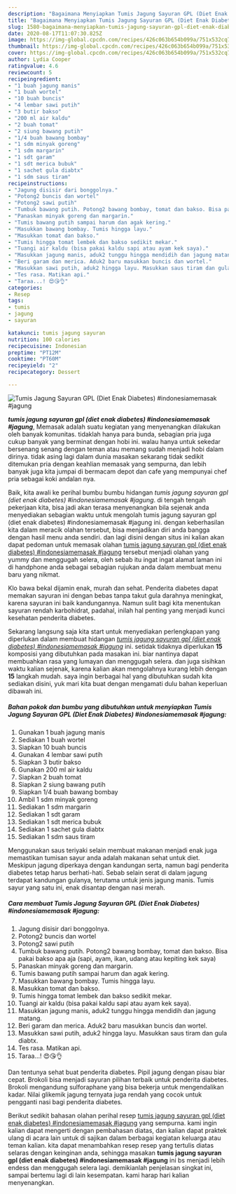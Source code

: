 ```yaml
---
description: "Bagaimana Menyiapkan Tumis Jagung Sayuran GPL (Diet Enak Diabetes) #indonesiamemasak #jagung Lezat"
title: "Bagaimana Menyiapkan Tumis Jagung Sayuran GPL (Diet Enak Diabetes) #indonesiamemasak #jagung Lezat"
slug: 1580-bagaimana-menyiapkan-tumis-jagung-sayuran-gpl-diet-enak-diabetes-indonesiamemasak-jagung-lezat
date: 2020-08-17T11:07:30.825Z
image: https://img-global.cpcdn.com/recipes/426c063b654b099a/751x532cq70/tumis-jagung-sayuran-gpl-diet-enak-diabetes-indonesiamemasak-jagung-foto-resep-utama.jpg
thumbnail: https://img-global.cpcdn.com/recipes/426c063b654b099a/751x532cq70/tumis-jagung-sayuran-gpl-diet-enak-diabetes-indonesiamemasak-jagung-foto-resep-utama.jpg
cover: https://img-global.cpcdn.com/recipes/426c063b654b099a/751x532cq70/tumis-jagung-sayuran-gpl-diet-enak-diabetes-indonesiamemasak-jagung-foto-resep-utama.jpg
author: Lydia Cooper
ratingvalue: 4.6
reviewcount: 5
recipeingredient:
- "1 buah jagung manis"
- "1 buah wortel"
- "10 buah buncis"
- "4 lembar sawi putih"
- "3 butir bakso"
- "200 ml air kaldu"
- "2 buah tomat"
- "2 siung bawang putih"
- "1/4 buah bawang bombay"
- "1 sdm minyak goreng"
- "1 sdm margarin"
- "1 sdt garam"
- "1 sdt merica bubuk"
- "1 sachet gula diabtx"
- "1 sdm saus tiram"
recipeinstructions:
- "Jagung disisir dari bonggolnya."
- "Potong2 buncis dan wortel"
- "Potong2 sawi putih"
- "Tumbuk bawang putih. Potong2 bawang bombay, tomat dan bakso. Bisa pakai bakso apa aja (sapi, ayam, ikan, udang atau kepiting kek saya)"
- "Panaskan minyak goreng dan margarin."
- "Tumis bawang putih sampai harum dan agak kering."
- "Masukkan bawang bombay. Tumis hingga layu."
- "Masukkan tomat dan bakso."
- "Tumis hingga tomat lembek dan bakso sedikit mekar."
- "Tuangi air kaldu (bisa pakai kaldu sapi atau ayam kek saya)."
- "Masukkan jagung manis, aduk2 tunggu hingga mendidih dan jagung matang."
- "Beri garam dan merica. Aduk2 baru masukkan buncis dan wortel."
- "Masukkan sawi putih, aduk2 hingga layu. Masukkan saus tiram dan gula diabtx."
- "Tes rasa. Matikan api."
- "Taraa...! 😍😘👌"
categories:
- Resep
tags:
- tumis
- jagung
- sayuran

katakunci: tumis jagung sayuran 
nutrition: 100 calories
recipecuisine: Indonesian
preptime: "PT12M"
cooktime: "PT60M"
recipeyield: "2"
recipecategory: Dessert

---
```



![Tumis Jagung Sayuran GPL (Diet Enak Diabetes) #indonesiamemasak #jagung](https://img-global.cpcdn.com/recipes/426c063b654b099a/751x532cq70/tumis-jagung-sayuran-gpl-diet-enak-diabetes-indonesiamemasak-jagung-foto-resep-utama.jpg)

<b><i>tumis jagung sayuran gpl (diet enak diabetes) #indonesiamemasak #jagung</i></b>, Memasak adalah suatu kegiatan yang menyenangkan dilakukan oleh banyak komunitas. tidaklah hanya para bunda, sebagian pria juga cukup banyak yang berminat dengan hobi ini. walau hanya untuk sekedar bersenang senang dengan teman atau memang sudah menjadi hobi dalam dirinya. tidak asing lagi dalam dunia masakan sekarang tidak sedikit ditemukan pria dengan keahlian memasak yang sempurna, dan lebih banyak juga kita jumpai di bermacam depot dan cafe yang mempunyai chef pria sebagai koki andalan nya.

Baik, kita awali ke perihal bumbu bumbu hidangan <i>tumis jagung sayuran gpl (diet enak diabetes) #indonesiamemasak #jagung</i>. di tengah tengah pekerjaan kita, bisa jadi akan terasa menyenangkan bila sejenak anda menyediakan sebagian waktu untuk mengolah tumis jagung sayuran gpl (diet enak diabetes) #indonesiamemasak #jagung ini. dengan keberhasilan kita dalam meracik olahan tersebut, bisa menjadikan diri anda bangga dengan hasil menu anda sendiri. dan lagi disini dengan situs ini kalian akan dapat pedoman untuk memasak olahan <u>tumis jagung sayuran gpl (diet enak diabetes) #indonesiamemasak #jagung</u> tersebut menjadi olahan yang yummy dan menggugah selera, oleh sebab itu ingat ingat alamat laman ini di handphone anda sebagai sebagian rujukan anda dalam membuat menu baru yang nikmat.

Klo bawa bekal dijamin enak, murah dan sehat. Penderita diabetes dapat memakan sayuran ini dengan bebas tanpa takut gula darahnya meningkat, karena sayuran ini baik kandungannya. Namun sulit bagi kita menentukan sayuran rendah karbohidrat, padahal, inilah hal penting yang menjadi kunci kesehatan penderita diabetes.


Sekarang langsung saja kita start untuk menyediakan perlengkapan yang diperlukan dalam membuat hidangan <u><i>tumis jagung sayuran gpl (diet enak diabetes) #indonesiamemasak #jagung</i></u> ini. setidak tidaknya diperlukan <b>15</b> komposisi yang dibutuhkan pada masakan ini. biar nantinya dapat membuahkan rasa yang lumayan dan menggugah selera. dan juga sisihkan waktu kalian sejenak, karena kalian akan mengolahnya kurang lebih dengan <b>15</b> langkah mudah. saya ingin berbagai hal yang dibutuhkan sudah kita sediakan disini, yuk mari kita buat dengan mengamati dulu bahan keperluan dibawah ini.

<!--inarticleads1-->

##### Bahan pokok dan bumbu yang dibutuhkan untuk menyiapkan Tumis Jagung Sayuran GPL (Diet Enak Diabetes) #indonesiamemasak #jagung:

1. Gunakan 1 buah jagung manis
1. Sediakan 1 buah wortel
1. Siapkan 10 buah buncis
1. Gunakan 4 lembar sawi putih
1. Siapkan 3 butir bakso
1. Gunakan 200 ml air kaldu
1. Siapkan 2 buah tomat
1. Siapkan 2 siung bawang putih
1. Siapkan 1/4 buah bawang bombay
1. Ambil 1 sdm minyak goreng
1. Sediakan 1 sdm margarin
1. Sediakan 1 sdt garam
1. Sediakan 1 sdt merica bubuk
1. Sediakan 1 sachet gula diabtx
1. Sediakan 1 sdm saus tiram


Menggunakan saus teriyaki selain membuat makanan menjadi enak juga memastikan tumisan sayur anda adalah makanan sehat untuk diet. Meskipun jagung diperkaya dengan kandungan serta, namun bagi penderita diabetes tetap harus berhati-hati. Sebab selain serat di dalam jagung terdapat kandungan gulanya, terutama untuk jenis jagung manis. Tumis sayur yang satu ini, enak disantap dengan nasi merah. 

<!--inarticleads2-->

##### Cara membuat Tumis Jagung Sayuran GPL (Diet Enak Diabetes) #indonesiamemasak #jagung:

1. Jagung disisir dari bonggolnya.
1. Potong2 buncis dan wortel
1. Potong2 sawi putih
1. Tumbuk bawang putih. Potong2 bawang bombay, tomat dan bakso. Bisa pakai bakso apa aja (sapi, ayam, ikan, udang atau kepiting kek saya)
1. Panaskan minyak goreng dan margarin.
1. Tumis bawang putih sampai harum dan agak kering.
1. Masukkan bawang bombay. Tumis hingga layu.
1. Masukkan tomat dan bakso.
1. Tumis hingga tomat lembek dan bakso sedikit mekar.
1. Tuangi air kaldu (bisa pakai kaldu sapi atau ayam kek saya).
1. Masukkan jagung manis, aduk2 tunggu hingga mendidih dan jagung matang.
1. Beri garam dan merica. Aduk2 baru masukkan buncis dan wortel.
1. Masukkan sawi putih, aduk2 hingga layu. Masukkan saus tiram dan gula diabtx.
1. Tes rasa. Matikan api.
1. Taraa...! 😍😘👌


Dan tentunya sehat buat penderita diabetes. Pipil jagung dengan pisau biar cepat. Brokoli bisa menjadi sayuran pilihan terbaik untuk penderita diabetes. Brokoli mengandung sulforaphane yang bisa bekerja untuk mengendalikan kadar. Nilai glikemik jagung ternyata juga rendah yang cocok untuk pengganti nasi bagi penderita diabetes. 

Berikut sedikit bahasan olahan perihal resep <u>tumis jagung sayuran gpl (diet enak diabetes) #indonesiamemasak #jagung</u> yang sempurna. kami ingin kalian dapat mengerti dengan pembahasan diatas, dan kalian dapat praktek ulang di acara lain untuk di sajikan dalam berbagai kegiatan keluarga atau teman kalian. kita dapat menambahkan resep resep yang tertulis diatas selaras dengan keinginan anda, sehingga masakan <b>tumis jagung sayuran gpl (diet enak diabetes) #indonesiamemasak #jagung</b> ini bs menjadi lebih endess dan menggugah selera lagi. demikianlah penjelasan singkat ini, sampai bertemu lagi di lain kesempatan. kami harap hari kalian menyenangkan.
